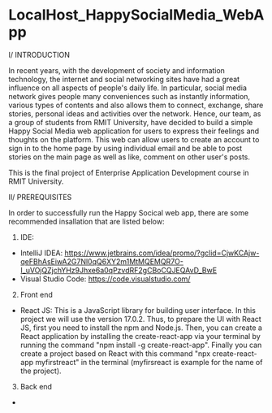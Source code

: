 # LocalHost_HappySocialMedia_WebApp
  I/ INTRODUCTION

In recent years, with the development of society and information technology, the internet and social networking sites have had a great influence on all aspects of people's daily life. In particular, social media network gives people many conveniences such as instantly information, various types of contents and also allows them to connect, exchange, share stories, personal ideas and activities over the network. Hence, our team, as a group of students from RMIT University, have decided to build a simple Happy Social Media web application for users to express their feelings and thoughts on the platform. This web can allow users to create an account to sign in to the home page by using individual email and be able to post stories on the main page as well as like, comment on other user's posts. 

This is the final project of Enterprise Application Development course in RMIT University.

 II/ PREREQUISITES
  
In order to successfully run the Happy Socical web app, there are some recommended insallation that are listed below:

1) IDE:
  
  - IntelliJ IDEA: https://www.jetbrains.com/idea/promo/?gclid=CjwKCAjw-qeFBhAsEiwA2G7Nl0qQ6XY2m1MtMQEMQR7O-I_uVOjQZjchYHz9Jhxe6a0qPzvdRF2gCBoCQJEQAvD_BwE
  - Visual Studio Code: https://code.visualstudio.com/

2) Front end 

  - React JS: This is a JavaScript library for building user interface. In this project we will use the version 17.0.2. Thus, to prepare the UI with React JS, first you need to install the npm and Node.js. Then, you can create a React application by installing the create-react-app via your terminal by running the command "npm install -g create-react-app". Finally you can create a project based on React with this command "npx create-react-app myfirstreact" in the terminal (myfirsreact is example for the name of the project).

3) Back end 

  -
